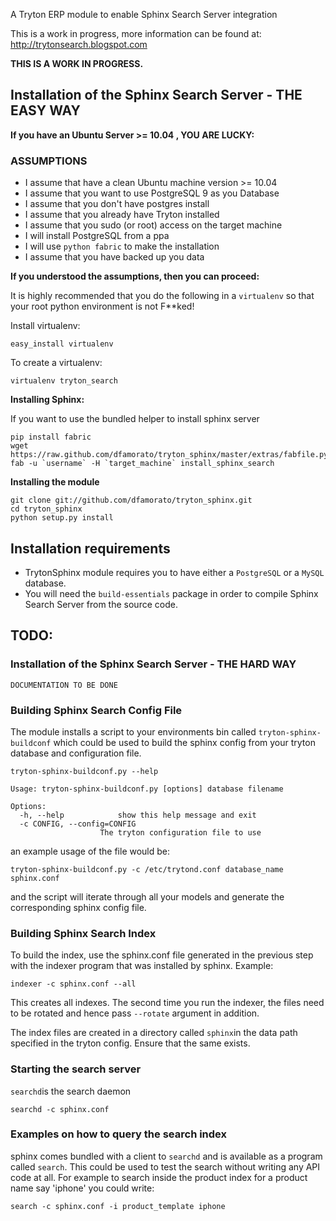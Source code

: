 A Tryton ERP module to enable Sphinx Search Server integration

This is a work in progress, more information can be found at:
http://trytonsearch.blogspot.com

**THIS IS A WORK IN PROGRESS.**

## Installation of the Sphinx Search Server - THE EASY WAY
**If you have an Ubuntu Server >= 10.04 , YOU ARE LUCKY:**

### ASSUMPTIONS
* I assume that have a clean Ubuntu machine version >= 10.04
* I assume that you want to use PostgreSQL 9 as you Database
* I assume that you don't have postgres install
* I assume that you already have Tryton installed
* I assume that you sudo (or root) access on the target machine
* I will install PostgreSQL from a ppa
* I will use `python fabric` to make the installation
* I assume that you have backed up you data

**If you understood the assumptions, then you can proceed:**

It is highly recommended that you do the following in a `virtualenv` so that your root python environment is not F**ked! 

Install virtualenv:

    easy_install virtualenv

To create a virtualenv:

    virtualenv tryton_search

**Installing Sphinx:**

If you want to use the bundled helper to install sphinx server

    pip install fabric
    wget https://raw.github.com/dfamorato/tryton_sphinx/master/extras/fabfile.py 
    fab -u `username` -H `target_machine` install_sphinx_search

**Installing the module**

    git clone git://github.com/dfamorato/tryton_sphinx.git
    cd tryton_sphinx
    python setup.py install

## Installation requirements

* TrytonSphinx module requires you to have either a `PostgreSQL` or a `MySQL` database.
* You will need the `build-essentials` package in order to compile Sphinx Search Server
from the source code.


## TODO:

### Installation of the Sphinx Search Server - THE HARD WAY

    DOCUMENTATION TO BE DONE
    
### Building Sphinx Search Config File  

The module installs a script to your environments bin called `tryton-sphinx-buildconf` which could be used to build the sphinx config from your tryton database and configuration file.

    tryton-sphinx-buildconf.py --help

    Usage: tryton-sphinx-buildconf.py [options] database filename

    Options:
      -h, --help            show this help message and exit
      -c CONFIG, --config=CONFIG
                        The tryton configuration file to use

an example usage of the file would be:

    tryton-sphinx-buildconf.py -c /etc/trytond.conf database_name sphinx.conf

and the script will iterate through all your models and generate the corresponding sphinx config file.

### Building Sphinx Search Index
    
To build the index, use the sphinx.conf file generated in the previous step with the indexer program that was installed by sphinx. Example:

    indexer -c sphinx.conf --all

This creates all indexes. The second time you run the indexer, the files need to be rotated and hence pass `--rotate` argument in addition.

The index files are created in a directory called `sphinx`in the data path specified in the tryton config. Ensure that the same exists.

### Starting the search server

`searchd`is the search daemon

    searchd -c sphinx.conf

### Examples on how to query the search index

sphinx comes bundled with a client to `searchd` and is available as a program called `search`. This could be used to test the search without writing any API code at all. For example to search inside the product index for a product name say 'iphone' you could write:

    search -c sphinx.conf -i product_template iphone

